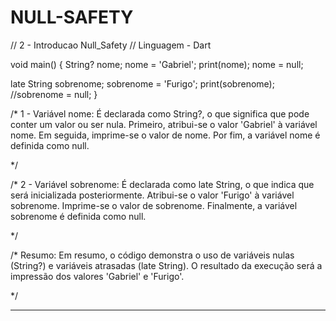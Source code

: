 # NULL-SAFETY

// 2 - Introducao Null_Safety
// Linguagem - Dart

void main() {
String? nome;
nome = 'Gabriel';
print(nome);
nome = null;

late String sobrenome;
sobrenome = 'Furigo';
print(sobrenome);
//sobrenome = null;
}


/* 1 - Variável nome:
É declarada como String?, o que significa que pode conter um valor ou ser nula.
Primeiro, atribui-se o valor 'Gabriel' à variável nome.
Em seguida, imprime-se o valor de nome.
Por fim, a variável nome é definida como null.

*/

/* 2 - Variável sobrenome:
É declarada como late String, o que indica que será inicializada posteriormente.
Atribui-se o valor 'Furigo' à variável sobrenome.
Imprime-se o valor de sobrenome.
Finalmente, a variável sobrenome é definida como null.

*/

/* Resumo: 
Em resumo, o código demonstra o uso de variáveis nulas (String?) e variáveis atrasadas (late String). 
O resultado da execução será a impressão dos valores 'Gabriel' e 'Furigo'.

*/
****
